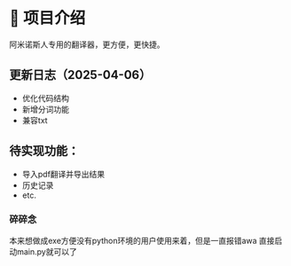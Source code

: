 # 📌 项目介绍
阿米诺斯人专用的翻译器，更方便，更快捷。

## 更新日志（2025-04-06）
- 优化代码结构
- 新增分词功能
- 兼容txt

 ## **待实现功能：**
- 导入pdf翻译并导出结果
- 历史记录
- etc.

### 碎碎念
本来想做成exe方便没有python环境的用户使用来着，但是一直报错awa
直接启动main.py就可以了
